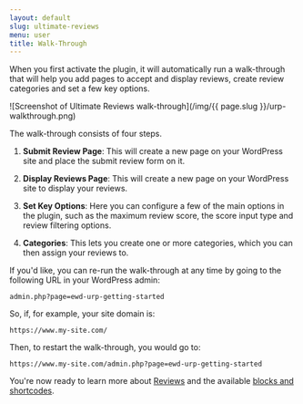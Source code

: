 ```yaml
---
layout: default
slug: ultimate-reviews
menu: user
title: Walk-Through
---
```

When you first activate the plugin, it will automatically run a walk-through that will help you add pages to accept and display reviews, create review categories and set a few key options.

![Screenshot of Ultimate Reviews walk-through](/img/{{ page.slug }}/urp-walkthrough.png)

The walk-through consists of four steps.

1. **Submit Review Page**: This will create a new page on your WordPress site and place the submit review form on it.

2. **Display Reviews Page**: This will create a new page on your WordPress site to display your reviews.

3. **Set Key Options**: Here you can configure a few of the main options in the plugin, such as the maximum review score, the score input type and review filtering options.

4. **Categories**: This lets you create one or more categories, which you can then assign your reviews to. 

If you'd like, you can re-run the walk-through at any time by going to the following URL in your WordPress admin:

`admin.php?page=ewd-urp-getting-started`

So, if, for example, your site domain is:

`https://www.my-site.com/`

Then, to restart the walk-through, you would go to: 

`https://www.my-site.com/admin.php?page=ewd-urp-getting-started`

You're now ready to learn more about [Reviews](../reviews) and the available [blocks and shortcodes](../blocks-shortcodes).

